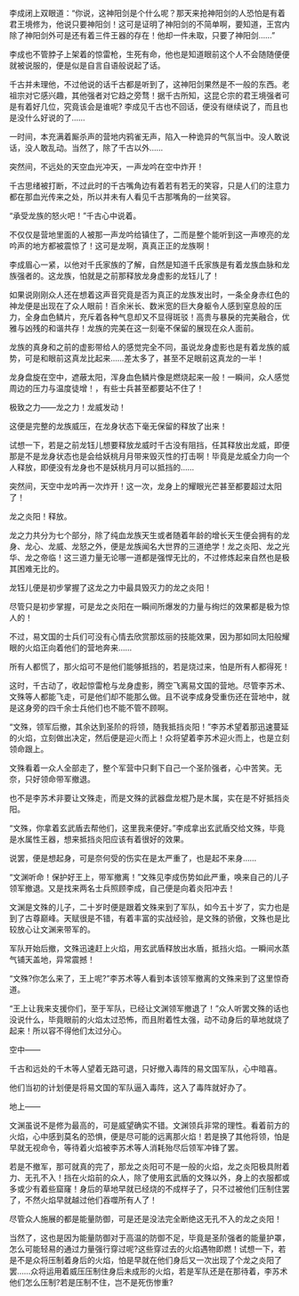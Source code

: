 李成闭上双眼道：“你说，这神阳剑是个什么呢？那天来抢神阳剑的人恐怕是有着君王境修为，他说只要神阳剑！这可是证明了神阳剑的不简单啊，要知道，王宫内除了神阳剑外可是还有着三件王器的存在！他却一件未取，只要了神阳剑……”

李成也不管脖子上架着的惊雷枪，生死有命，他也是知道眼前这个人不会随随便便就被说服的，便是似是自言自语般说起了话。

千古并未理他，不过他说的话千古都是听到了，这神阳剑果然是不一般的东西。老祖宗对它感兴趣，其他强者对它趋之旁骛！据千古所知，这昆仑宗的君王境强者可是有着好几位，究竟该会是谁呢?
李成见千古也不回话，便没有继续说了，而且也是没什么好说的了……

一时间，本充满着厮杀声的营地内鸦雀无声，陷入一种诡异的气氛当中。没人敢说话，没人敢乱动。当然了，除了千古以外……

突然间，不远处的天空血光冲天，一声龙吟在空中炸开！

千古思绪被打断，不过此时的千古嘴角边有着若有若无的笑容，只是人们的注意力都在那血光传来之处，所以并未有人看见千古那嘴角的一丝笑容。

“承受龙族的怒火吧！”千古心中说着。

不仅仅是营地里面的人被那一声龙吟给镇住了，二而是整个能听到这一声嘹亮的龙吟声的地方都被震惊了！这可是龙啊，真真正正的龙族啊！

李成眉心一紧，以他对千氏家族的了解，自然是知道千氏家族是有着龙族血脉和龙族强者的。这龙族，怕就是之前那释放龙身虚影的龙钰儿了！

如果说刚刚众人还在想着这声音究竟是否为真正的龙族发出时，一条全身赤红色的神龙便是出现在了众人眼前！百余米长、数米宽的巨大身躯令人感到窒息般的压力，全身血色鳞片，充斥着各种气息却又不显得斑驳！高贵与暴戾的完美融合，优雅与凶残的和谐共存！龙族的完美在这一刻毫不保留的展现在众人面前。

龙族的真身和之前的虚影带给人的感觉完全不同，虽说龙身虚影也是有着龙族的威势，可是和眼前这真龙比起来……差太多了，甚至不足眼前这真龙的一半！

龙身盘旋在空中，遮蔽太阳，浑身血色鳞片像是燃烧起来一般！一瞬间，众人感觉周边的压力与温度徒增！，有些士兵甚至都要站不住了！

极致之力——龙之力！龙威发动！

这便是完整的龙族威压，在龙身状态下毫无保留的释放了出来！

试想一下，若是之前龙钰儿想要释放龙威时千古没有阻挡，任其释放出龙威，即便那是不是龙身状态也是会给妖桃月月带来毁灭性的打击啊！毕竟是龙威全力向一个人释放，即便没有龙身也不是妖桃月月可以抵挡的……

突然间，天空中龙吟再一次炸开！这一次，龙身上的耀眼光芒甚至都要超过太阳了！

龙之炎阳！释放。

龙之力共分为七个部分，除了纯血龙族天生或者随着年龄的增长天生便会拥有的龙身、龙心、龙威、龙怒之外，便是龙族闻名大世界的三道绝学！龙之炎阳、龙之光华、龙之帝临！这三道力量无论哪一道都是强悍无比的，不过修炼起来自然也是极其困难无比的。

龙钰儿便是初步掌握了这龙之力中最具毁灭力的龙之炎阳！

尽管只是初步掌握，可是龙之炎阳在一瞬间所爆发的力量与绚烂的效果都是极为惊人的！

不过，易文国的士兵们可没有心情去欣赏那炫丽的技能效果，因为那如同太阳般耀眼的火焰正向着他们的营地奔来……

所有人都慌了，那火焰可不是他们能够抵挡的，若是烧过来，怕是所有人都得死！

这时，千古动了，收起惊雷枪与龙身虚影，腾空飞离易文国的营地。尽管李苏术、文殊等人都能飞走，可是他们却不能那么做。且不说李成身受重伤还在营地中，就是这身旁的四千余士兵他们也不能不管不顾啊。

“文殊，领军后撤，其余达到圣阶的将领，随我抵挡炎阳！”李苏术望着那迅速蔓延的火焰，立刻做出决定，然后便是迎火而上！众将望着李苏术迎火而上，也是立刻领命跟上。

文殊看着一众人全部走了，整个军营中只剩下自己一个圣阶强者，心中苦笑。无奈，只好领命带军撤退。

也不是李苏术非要让文殊走，而是文殊的武器盘龙棍乃是木属，实在是不好抵挡炎阳。

“文殊，你拿着玄武盾去帮他们，这里我来便好。”李成拿出玄武盾交给文殊，毕竟是水属性王器，想来抵挡炎阳应该有着很好的效果。

说罢，便是想起身，可是奈何受的伤实在是太严重了，也是起不来身……

“文渊听命！保护好王上，带军撤离！”文殊见李成伤势如此严重，唤来自己的儿子领军撤退。又是找来两名士兵照顾李成，自己便是向着炎阳冲去！

文渊是文殊的儿子，二十岁时便是跟着文殊来到了军队，如今五十岁了，实力也是到了古尊巅峰。天赋很是不错，有着丰富的实战经验，是文殊的骄傲，文殊也是比较放心让文渊来带军的。

军队开始后撤，文殊迅速赶上火焰，用玄武盾释放出水盾，抵挡火焰。一瞬间水蒸气铺天盖地，异常震撼！

“文殊?你怎么来了，王上呢?”李苏术等人看到本该领军撤离的文殊来到了这里惊奇道。

“王上让我来支援你们，至于军队，已经让文渊领军撤退了！”众人听罢文殊的话也没说什么，毕竟眼前的火焰太过恐怖，而且附着性太强，动不动身后的草地就烧了起来！所以容不得他们太过分心。

空中——

千古和远处的千木等人望着无路可退，只好撤入毒阵的易文国军队，心中暗喜。

他们当初的计划便是将易文国的军队逼入毒阵，这入了毒阵就好办了。

地上——

文渊虽说不是修为最高的，可是威望确实不错。文渊领兵非常的理性。看着前方的火焰，心中感到莫名的恐惧，便是尽可能的远离那火焰！若是换了其他将领，怕是早就无视命令，等待着火焰被李苏术等人消耗殆尽后领军冲锋了罢。

若是不撤军，那可就真的完了，那龙之炎阳可不是一般的火焰，龙之炎阳极具附着力、无孔不入！挡在火焰前的众人，除了使用玄武盾的文殊以外，身上的衣服都或多或少有着些窟窿！身后的草地早就已经烧的不成样子了，只不过被他们压制住罢了，不然火焰早就越过他们吞噬所有人了！

尽管众人施展的都是能量防御，可是还是没法完全断绝这无孔不入的龙之炎阳！

当然了，这也是因为能量防御对于高温的防御不足，毕竟是圣阶强者的能量护罩，怎么可能轻易的通过力量强行穿过呢?这些穿过去的火焰遇物即燃！试想一下，若是不是众将压制着身后的火焰，怕是早就在他们身后又一次出现了个龙之炎阳了罢……众将运用着威压压制住身后未成形的火焰，若是军队还是在那待着，李苏术他们怎么压制?若是压制不住，岂不是死伤惨重?